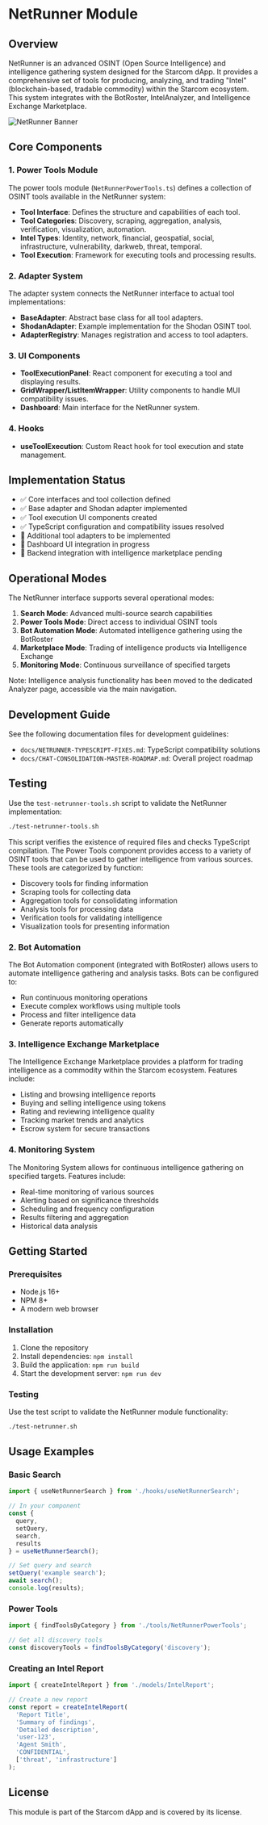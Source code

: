 # NetRunner Module

## Overview
NetRunner is an advanced OSINT (Open Source Intelligence) and intelligence gathering system designed for the Starcom dApp. It provides a comprehensive set of tools for producing, analyzing, and trading "Intel" (blockchain-based, tradable commodity) within the Starcom ecosystem. This system integrates with the BotRoster, IntelAnalyzer, and Intelligence Exchange Marketplace.

![NetRunner Banner](../StarcomApp-Banner-w1024px.png)

## Core Components

### 1. Power Tools Module
The power tools module (`NetRunnerPowerTools.ts`) defines a collection of OSINT tools available in the NetRunner system:

- **Tool Interface**: Defines the structure and capabilities of each tool.
- **Tool Categories**: Discovery, scraping, aggregation, analysis, verification, visualization, automation.
- **Intel Types**: Identity, network, financial, geospatial, social, infrastructure, vulnerability, darkweb, threat, temporal.
- **Tool Execution**: Framework for executing tools and processing results.

### 2. Adapter System
The adapter system connects the NetRunner interface to actual tool implementations:

- **BaseAdapter**: Abstract base class for all tool adapters.
- **ShodanAdapter**: Example implementation for the Shodan OSINT tool.
- **AdapterRegistry**: Manages registration and access to tool adapters.

### 3. UI Components
- **ToolExecutionPanel**: React component for executing a tool and displaying results.
- **GridWrapper/ListItemWrapper**: Utility components to handle MUI compatibility issues.
- **Dashboard**: Main interface for the NetRunner system.

### 4. Hooks
- **useToolExecution**: Custom React hook for tool execution and state management.

## Implementation Status

- ✅ Core interfaces and tool collection defined
- ✅ Base adapter and Shodan adapter implemented
- ✅ Tool execution UI components created
- ✅ TypeScript configuration and compatibility issues resolved
- 🔄 Additional tool adapters to be implemented
- 🔄 Dashboard UI integration in progress
- 🔄 Backend integration with intelligence marketplace pending

## Operational Modes

The NetRunner interface supports several operational modes:

1. **Search Mode**: Advanced multi-source search capabilities
2. **Power Tools Mode**: Direct access to individual OSINT tools
3. **Bot Automation Mode**: Automated intelligence gathering using the BotRoster
4. **Marketplace Mode**: Trading of intelligence products via Intelligence Exchange
5. **Monitoring Mode**: Continuous surveillance of specified targets

Note: Intelligence analysis functionality has been moved to the dedicated Analyzer page, accessible via the main navigation.

## Development Guide

See the following documentation files for development guidelines:

- `docs/NETRUNNER-TYPESCRIPT-FIXES.md`: TypeScript compatibility solutions
- `docs/CHAT-CONSOLIDATION-MASTER-ROADMAP.md`: Overall project roadmap

## Testing

Use the `test-netrunner-tools.sh` script to validate the NetRunner implementation:

```bash
./test-netrunner-tools.sh
```

This script verifies the existence of required files and checks TypeScript compilation.
The Power Tools component provides access to a variety of OSINT tools that can be used to gather intelligence from various sources. These tools are categorized by function:
- Discovery tools for finding information
- Scraping tools for collecting data
- Aggregation tools for consolidating information
- Analysis tools for processing data
- Verification tools for validating intelligence
- Visualization tools for presenting information

### 2. Bot Automation
The Bot Automation component (integrated with BotRoster) allows users to automate intelligence gathering and analysis tasks. Bots can be configured to:
- Run continuous monitoring operations
- Execute complex workflows using multiple tools
- Process and filter intelligence data
- Generate reports automatically

### 3. Intelligence Exchange Marketplace
The Intelligence Exchange Marketplace provides a platform for trading intelligence as a commodity within the Starcom ecosystem. Features include:
- Listing and browsing intelligence reports
- Buying and selling intelligence using tokens
- Rating and reviewing intelligence quality
- Tracking market trends and analytics
- Escrow system for secure transactions

### 4. Monitoring System
The Monitoring System allows for continuous intelligence gathering on specified targets. Features include:
- Real-time monitoring of various sources
- Alerting based on significance thresholds
- Scheduling and frequency configuration
- Results filtering and aggregation
- Historical data analysis

## Getting Started

### Prerequisites
- Node.js 16+
- NPM 8+
- A modern web browser

### Installation
1. Clone the repository
2. Install dependencies: `npm install`
3. Build the application: `npm run build`
4. Start the development server: `npm run dev`

### Testing
Use the test script to validate the NetRunner module functionality:
```bash
./test-netrunner.sh
```

## Usage Examples

### Basic Search
```typescript
import { useNetRunnerSearch } from './hooks/useNetRunnerSearch';

// In your component
const {
  query,
  setQuery,
  search,
  results
} = useNetRunnerSearch();

// Set query and search
setQuery('example search');
await search();
console.log(results);
```

### Power Tools
```typescript
import { findToolsByCategory } from './tools/NetRunnerPowerTools';

// Get all discovery tools
const discoveryTools = findToolsByCategory('discovery');
```

### Creating an Intel Report
```typescript
import { createIntelReport } from './models/IntelReport';

// Create a new report
const report = createIntelReport(
  'Report Title',
  'Summary of findings',
  'Detailed description',
  'user-123',
  'Agent Smith',
  'CONFIDENTIAL',
  ['threat', 'infrastructure']
);
```

## License
This module is part of the Starcom dApp and is covered by its license.
